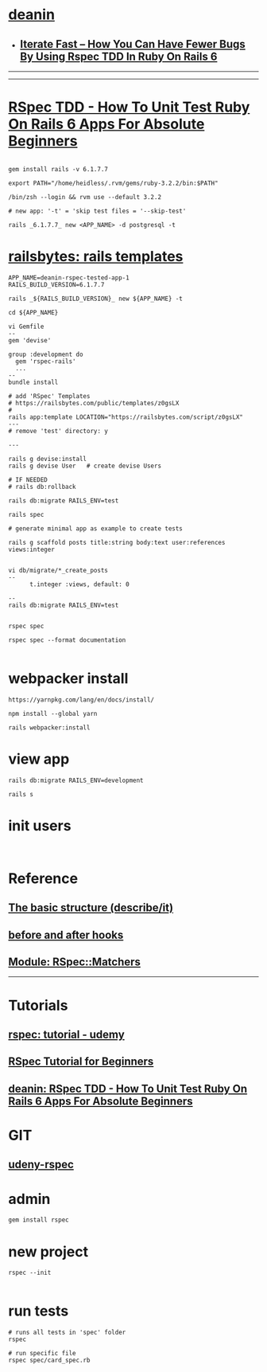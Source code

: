 
# [deanin](https://deanin.com/)
- ## [Iterate Fast – How You Can Have Fewer Bugs By Using Rspec TDD In Ruby On Rails 6 ](https://deanin.com/blog/rspec-rails/)

---
---

# [RSpec TDD - How To Unit Test Ruby On Rails 6 Apps For Absolute Beginners](https://www.youtube.com/watch?v=AAqPc0j_2bg&t=121s)
```

gem install rails -v 6.1.7.7

export PATH="/home/heidless/.rvm/gems/ruby-3.2.2/bin:$PATH"

/bin/zsh --login && rvm use --default 3.2.2

# new app: '-t' = 'skip test files = '--skip-test'

rails _6.1.7.7_ new <APP_NAME> -d postgresql -t

```

# [railsbytes: rails templates](https://railsbytes.com/)
```
APP_NAME=deanin-rspec-tested-app-1
RAILS_BUILD_VERSION=6.1.7.7

rails _${RAILS_BUILD_VERSION}_ new ${APP_NAME} -t

cd ${APP_NAME}

vi Gemfile
--
gem 'devise'

group :development do
  gem 'rspec-rails'
  ...
--
bundle install

# add 'RSpec' Templates
# https://railsbytes.com/public/templates/z0gsLX
#
rails app:template LOCATION="https://railsbytes.com/script/z0gsLX"
---
# remove 'test' directory: y

---

rails g devise:install
rails g devise User   # create devise Users

# IF NEEDED
# rails db:rollback

rails db:migrate RAILS_ENV=test

rails spec

# generate minimal app as example to create tests

rails g scaffold posts title:string body:text user:references views:integer


vi db/migrate/*_create_posts
--
      t.integer :views, default: 0

--
rails db:migrate RAILS_ENV=test


rspec spec

rspec spec --format documentation


```

# webpacker install
```
https://yarnpkg.com/lang/en/docs/install/

npm install --global yarn

rails webpacker:install

```

# view app
```
rails db:migrate RAILS_ENV=development

rails s

```

# init users
```


```



















# Reference
## [The basic structure (describe/it)](https://rspec.info/features/3-12/rspec-core/example-groups/basic-structure/)
## [before and after hooks](https://rspec.info/features/3-12/rspec-core/hooks/before-and-after-hooks/)
## [Module: RSpec::Matchers](https://www.rubydoc.info/gems/rspec-expectations/RSpec/Matchers)

-----

# Tutorials
## [rspec: tutorial - udemy](https://www.udemy.com/course/testing-ruby-with-rspec/learn/lecture/12418070#overview)
## [RSpec Tutorial for Beginners](https://www.youtube.com/watch?v=-uhFA74eBG0)
## [deanin: RSpec TDD - How To Unit Test Ruby On Rails 6 Apps For Absolute Beginners](https://www.youtube.com/watch?v=AAqPc0j_2bg&t=121s)

# GIT
## [udeny-rspec](https://github.com/heidless-stillwater/udeny-rspec)

# admin
```
gem install rspec

```

# new project
```
rspec --init


```

# run tests
```
# runs all tests in 'spec' folder
rspec

# run specific file
rspec spec/card_spec.rb



```
